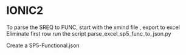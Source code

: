 # IONIC2
To parse the SREQ to FUNC, start with the xmind file , export to excel
Eliminate first row
run the script parse_excel_sp5_func_to_json.py

Create a SP5-Functional.json 